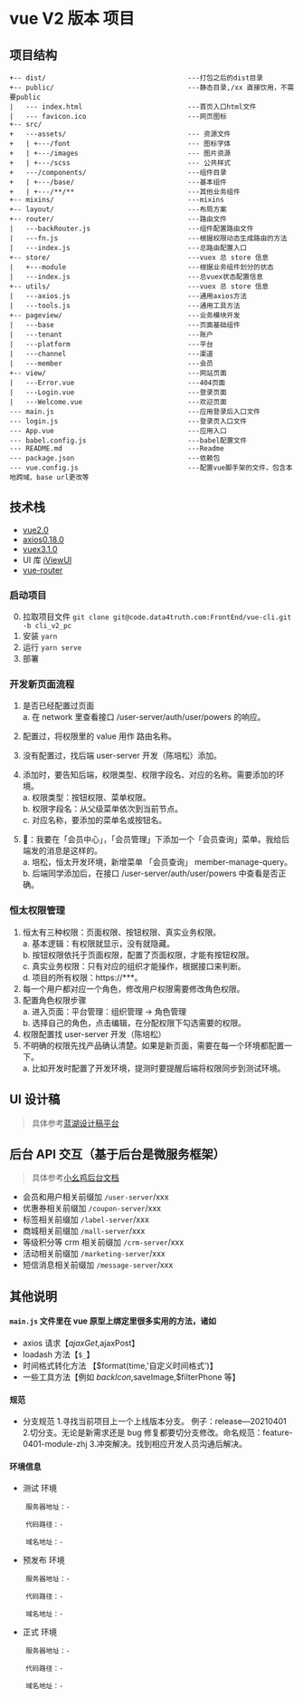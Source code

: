 # vue V2 版本 项目

## 项目结构

```
+-- dist/                                   ---打包之后的dist目录
+-- public/                                 ---静态目录,/xx 直接饮用，不需要public
|   --- index.html                          ---首页入口html文件
|   --- favicon.ico                         ---网页图标
+-- src/
+   ---assets/                              --- 资源文件
+   | +---/font                             --- 图标字体
+   | +---/images                           --- 图片资源
+   | +---/scss                             --- 公共样式
+   ---/components/                         ---组件目录
+   | +---/base/                            ---基本组件
+   | +---/**/**                            ---其他业务组件
+-- mixins/                                 ---mixins
+-- layout/                                 ---布局方案
+-- router/                                 ---路由文件
|   ---backRouter.js                        ---组件配置路由文件
|   ---fn.js                                ---根据权限动态生成路由的方法
|   ---index.js                             ---总路由配置入口
+-- store/                                  ---vuex 总 store 信息
|   +---module                              ---根据业务组件划分的状态
|   ---index.js                             ---总vuex状态配置信息
+-- utils/                                  ---vuex 总 store 信息
|   ---axios.js                             ---通用axios方法
|   ---tools.js                             ---通用工具方法
+-- pageview/                               ---业务模块开发
|   ---base                                 ---页面基础组件
|   ---tenant                               ---账户
|   ---platform                             ---平台
|   ---channel                              ---渠道
|   ---member                               ---会员
+-- view/                                   ---网站页面
|   ---Error.vue                            ---404页面
|   ---Login.vue                            ---登录页面
|   ---Welcome.vue                          ---欢迎页面
--- main.js                                 ---应用登录后入口文件
--- login.js                                ---登录页入口文件
--- App.vue                                 ---应用入口
--- babel.config.js                         ---babel配置文件
--- README.md                               ---Readme
--- package.json                            ---依赖包
--- vue.config.js                           ---配置vue脚手架的文件，包含本地跨域、base url更改等
```

## 技术栈

- [vue2.0](https://cn.vuejs.org/)
- [axios0.18.0](https://github.com/axios/axios)
- [vuex3.1.0](https://vuex.vuejs.org/zh/)
- UI 库 [iViewUI](https://www.iviewui.com/)
- [vue-router](https://router.vuejs.org/zh/)

### 启动项目

0. 拉取项目文件 `git clone git@code.data4truth.com:FrontEnd/vue-cli.git -b cli_v2_pc`
1. 安装 `yarn`
1. 运行 `yarn serve`
1. 部署

### 开发新页面流程

1. 是否已经配置过页面  
   a. 在 network 里查看接口 /user-server/auth/user/powers 的响应。
2. 配置过，将权限里的 value 用作 路由名称。
3. 没有配置过，找后端 user-server 开发（陈培松）添加。
4. 添加时，要告知后端，权限类型、权限字段名、对应的名称。需要添加的环境。  
   a. 权限类型：按钮权限、菜单权限。  
   b. 权限字段名：从父级菜单依次到当前节点。  
   c. 对应名称，要添加的菜单名或按钮名。

5. 🌰：我要在「会员中心」，「会员管理」下添加一个「会员查询」菜单。我给后端发的消息是这样的。  
   a. 培松，恒太开发环境，新增菜单 「会员查询」 member-manage-query。  
   b. 后端同学添加后，在接口 /user-server/auth/user/powers 中查看是否正确。

### 恒太权限管理

1. 恒太有三种权限：页面权限、按钮权限、真实业务权限。  
   a. 基本逻辑：有权限就显示，没有就隐藏。  
   b. 按钮权限依托于页面权限，配置了页面权限，才能有按钮权限。  
   c. 真实业务权限：只有对应的组织才能操作，根据接口来判断。  
   d. 项目的所有权限：https://\*\*\*。
2. 每一个用户都对应一个角色，修改用户权限需要修改角色权限。
3. 配置角色权限步骤  
   a. 进入页面：平台管理：组织管理 -> 角色管理  
   b. 选择自己的角色，点击编辑，在分配权限下勾选需要的权限。
4. 权限配置找 user-server 开发（陈培松）
5. 不明确的权限先找产品确认清楚。如果是新页面，需要在每一个环境都配置一下。  
   a. 比如开发时配置了开发环境，提测时要提醒后端将权限同步到测试环境。

## UI 设计稿

> 具体参考[蓝湖设计稿平台](https://lanhuapp.com/web)

## 后台 API 交互（基于后台是微服务框架）

> 具体参考[小幺鸡后台文档](http://183.131.202.186:8080/xiaoyaoji/dashboard)

- 会员和用户相关前缀加 `/user-server`/xxx
- 优惠券相关前缀加 `/coupon-server`/xxx
- 标签相关前缀加 `/label-server`/xxx
- 商城相关前缀加 `/mall-server`/xxx
- 等级积分等 crm 相关前缀加 `/crm-server`/xxx
- 活动相关前缀加 `/marketing-server`/xxx
- 短信消息相关前缀加 `/message-server`/xxx

## 其他说明

#### `main.js` 文件里在 vue 原型上绑定里很多实用的方法，诸如

- axios 请求【$ajaxGet,$ajaxPost】
- loadash 方法【`$_`】
- 时间格式转化方法 【\$format(time,'自定义时间格式')】
- 一些工具方法【例如 $backIcon,$saveImage,\$filterPhone 等】

#### 规范

- 分支规范 1.寻找当前项目上一个上线版本分支。 例子：release—20210401 2.切分支。无论是新需求还是 bug 修复都要切分支修改。命名规范：feature-0401-module-zhj 3.冲突解决。找到相应开发人员沟通后解决。

#### 环境信息

- 测试 环境

```
    服务器地址：-

    代码路径：-

    域名地址：-
```

- 预发布 环境

```
    服务器地址：-

    代码路径：-

    域名地址：-
```

- 正式 环境

```
    服务器地址：-

    代码路径：-

    域名地址：-
```
